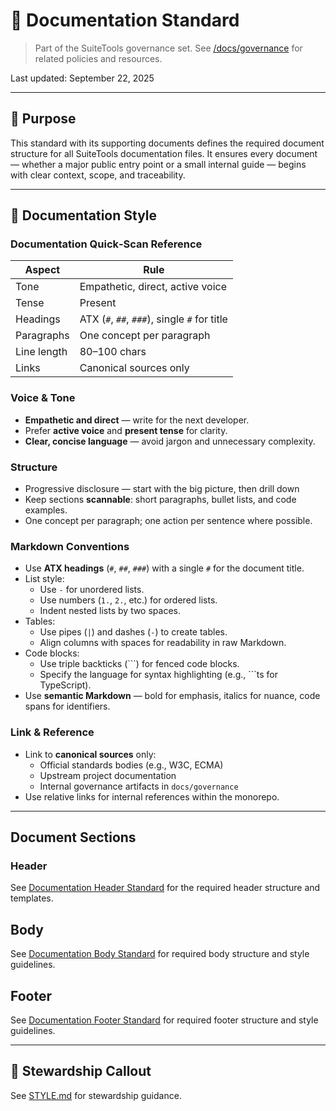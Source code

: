 # 📄 Documentation Standard

> Part of the SuiteTools governance set.
> See [/docs/governance](./README.md) for related policies and resources.

Last updated: September 22, 2025

---

## 🎯 Purpose

This standard with its supporting documents defines the required document structure for all SuiteTools documentation files.
It ensures every document — whether a major public entry point or a small internal guide — begins with clear context, scope, and traceability.

---

## 📝 Documentation Style

### Documentation Quick‑Scan Reference

| Aspect     | Rule                                |
|------------|-------------------------------------|
| Tone       | Empathetic, direct, active voice    |
| Tense      | Present                             |
| Headings   | ATX (`#`, `##`, `###`), single `#` for title |
| Paragraphs | One concept per paragraph           |
| Line length| 80–100 chars                        |
| Links      | Canonical sources only              |

### Voice & Tone

- **Empathetic and direct** — write for the next developer.
- Prefer **active voice** and **present tense** for clarity.
- **Clear, concise language** — avoid jargon and unnecessary complexity.

### Structure

- Progressive disclosure — start with the big picture, then drill down
- Keep sections **scannable**: short paragraphs, bullet lists, and code examples.
- One concept per paragraph; one action per sentence where possible.

### Markdown Conventions

- Use **ATX headings** (`#`, `##`, `###`) with a single `#` for the document title.
- List style:
  - Use `-` for unordered lists.
  - Use numbers (`1.`, `2.`, etc.) for ordered lists.
  - Indent nested lists by two spaces.
- Tables:
  - Use pipes (`|`) and dashes (`-`) to create tables.
  - Align columns with spaces for readability in raw Markdown.
- Code blocks:
  - Use triple backticks (```) for fenced code blocks.
  - Specify the language for syntax highlighting (e.g., ```ts for TypeScript).
- Use **semantic Markdown** — bold for emphasis, italics for nuance, code spans for identifiers.

### Link & Reference

- Link to **canonical sources** only:
  - Official standards bodies (e.g., W3C, ECMA)
  - Upstream project documentation
  - Internal governance artifacts in `docs/governance`
- Use relative links for internal references within the monorepo.

---

## Document Sections

### Header

See [Documentation Header Standard](documentation-header.md) for the required header structure and templates.

## Body

See [Documentation Body Standard](documentation-body.md) for required body structure and style guidelines.

## Footer

See [Documentation Footer Standard](documentation-footer.md) for required footer structure and style guidelines.

---

## 🧭 Stewardship Callout

See [STYLE.md](../STYLE.md#-stewardship-notes) for stewardship guidance.

